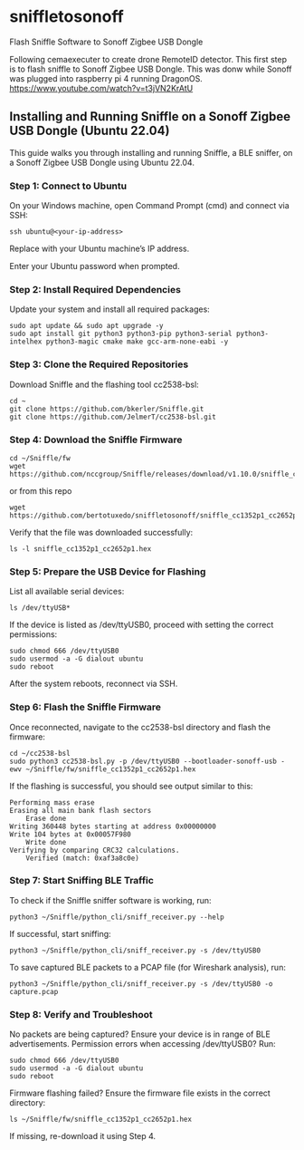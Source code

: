 # sniffletosonoff
Flash Sniffle Software to Sonoff Zigbee USB Dongle

Following cemaexecuter to create drone RemoteID detector. This first step is to flash sniffle to Sonoff Zigbee USB Dongle.
This was donw while Sonoff was plugged into raspberry pi 4 running DragonOS.
https://www.youtube.com/watch?v=t3jVN2KrAtU

## Installing and Running Sniffle on a Sonoff Zigbee USB Dongle (Ubuntu 22.04)
This guide walks you through installing and running Sniffle, a BLE sniffer, on a Sonoff Zigbee USB Dongle using Ubuntu 22.04.

### Step 1: Connect to Ubuntu
On your Windows machine, open Command Prompt (cmd) and connect via SSH:

```
ssh ubuntu@<your-ip-address>
```
Replace <your-ip-address> with your Ubuntu machine’s IP address.

Enter your Ubuntu password when prompted.

### Step 2: Install Required Dependencies
Update your system and install all required packages:

```
sudo apt update && sudo apt upgrade -y
sudo apt install git python3 python3-pip python3-serial python3-intelhex python3-magic cmake make gcc-arm-none-eabi -y
```
### Step 3: Clone the Required Repositories
Download Sniffle and the flashing tool cc2538-bsl:

```
cd ~
git clone https://github.com/bkerler/Sniffle.git
git clone https://github.com/JelmerT/cc2538-bsl.git
```
### Step 4: Download the Sniffle Firmware
```
cd ~/Sniffle/fw
wget https://github.com/nccgroup/Sniffle/releases/download/v1.10.0/sniffle_cc1352p1_cc2652p1.hex
```
or from this repo
```
wget https://github.com/bertotuxedo/sniffletosonoff/sniffle_cc1352p1_cc2652p1.hex
```
Verify that the file was downloaded successfully:

```
ls -l sniffle_cc1352p1_cc2652p1.hex
```
### Step 5: Prepare the USB Device for Flashing
List all available serial devices:

```
ls /dev/ttyUSB*
```
If the device is listed as /dev/ttyUSB0, proceed with setting the correct permissions:

```
sudo chmod 666 /dev/ttyUSB0
sudo usermod -a -G dialout ubuntu
sudo reboot
```
After the system reboots, reconnect via SSH.

### Step 6: Flash the Sniffle Firmware
Once reconnected, navigate to the cc2538-bsl directory and flash the firmware:

```
cd ~/cc2538-bsl
sudo python3 cc2538-bsl.py -p /dev/ttyUSB0 --bootloader-sonoff-usb -ewv ~/Sniffle/fw/sniffle_cc1352p1_cc2652p1.hex
```
If the flashing is successful, you should see output similar to this:

```
Performing mass erase
Erasing all main bank flash sectors
    Erase done
Writing 360448 bytes starting at address 0x00000000
Write 104 bytes at 0x00057F980
    Write done
Verifying by comparing CRC32 calculations.
    Verified (match: 0xaf3a8c0e)
```
### Step 7: Start Sniffing BLE Traffic
To check if the Sniffle sniffer software is working, run:

```
python3 ~/Sniffle/python_cli/sniff_receiver.py --help
```
If successful, start sniffing:

```
python3 ~/Sniffle/python_cli/sniff_receiver.py -s /dev/ttyUSB0
```
To save captured BLE packets to a PCAP file (for Wireshark analysis), run:

```
python3 ~/Sniffle/python_cli/sniff_receiver.py -s /dev/ttyUSB0 -o capture.pcap
```
### Step 8: Verify and Troubleshoot
No packets are being captured?
Ensure your device is in range of BLE advertisements.
Permission errors when accessing /dev/ttyUSB0?
Run:
```
sudo chmod 666 /dev/ttyUSB0
sudo usermod -a -G dialout ubuntu
sudo reboot
```
Firmware flashing failed?
Ensure the firmware file exists in the correct directory:
```
ls ~/Sniffle/fw/sniffle_cc1352p1_cc2652p1.hex
```
If missing, re-download it using Step 4.
